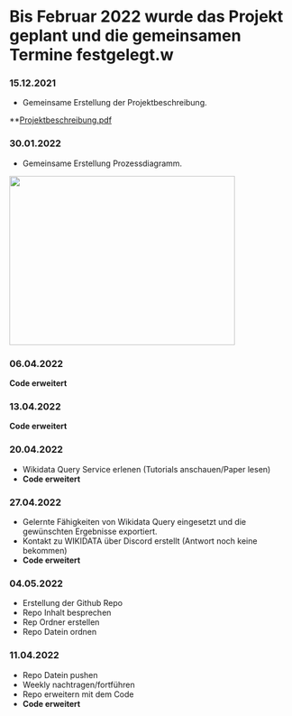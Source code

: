 # Bis Februar 2022 wurde das Projekt geplant und die gemeinsamen Termine festgelegt.w

### 15.12.2021
- Gemeinsame Erstellung der Projektbeschreibung.

**[Projektbeschreibung.pdf](https://github.com/MehmetCagferoglu/DIS18a-b-Projektarbeit-/files/8630413/Projektbeschreibung.pdf)

### 30.01.2022
- Gemeinsame Erstellung Prozessdiagramm.

<img src="https://user-images.githubusercontent.com/98899587/166688257-5c53ee4d-9006-4961-915f-489e5b0b57c0.png" width="400" height="300" />

### 06.04.2022
**Code erweitert**
### 13.04.2022
**Code erweitert**
### 20.04.2022
- Wikidata Query Service erlenen (Tutorials anschauen/Paper lesen)
- **Code erweitert**

### 27.04.2022
- Gelernte Fähigkeiten von Wikidata Query eingesetzt und die gewünschten Ergebnisse exportiert.
- Kontakt zu WIKIDATA über Discord erstellt (Antwort noch keine bekommen)
- **Code erweitert**
### 04.05.2022
- Erstellung der Github Repo
- Repo Inhalt besprechen
- Rep Ordner erstellen
- Repo Datein ordnen

### 11.04.2022
- Repo Datein pushen
- Weekly nachtragen/fortführen
- Repo erweitern mit dem Code
- **Code erweitert**



